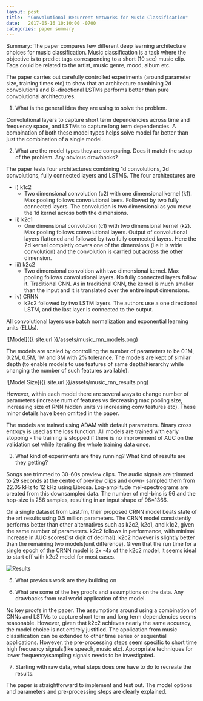 ```yaml
---
layout: post
title:  "Convolutional Recurrent Networks for Music Classification"
date:   2017-05-16 10:10:00 -0700
categories: paper summary
---
```


Summary:
The paper compares few different deep learning architecture choices for music classification. Music classification is a task where the objective is to predict tags corresponding to a short (10 sec) music clip. Tags could be related to the artist, music genre, mood, album etc. 

The paper carries out carefully controlled experiments (around parameter size, training times etc) to show that an architecture combining 2d convolutions and Bi-directional LSTMs performs better than pure convolutional architectures. 

1. What is the general idea they are using to solve the problem.

Convolutional layers to capture short term dependencies across time and frequency space, and LSTMs to capture long term dependencies. A combination of both these model types helps solve model far better than just the combination of a single model.

2. What are the model types they are comparing. Does it match the setup of the problem. Any obvious drawbacks?

The paper tests four architectures combining 1d convolutions, 2d convolutions, fully connected layers and LSTMS. The four architectures are
* i) k1c2
    - Two dimensional convolution (c2) with one dimensional kernel (k1). Max pooling follows convolutional laers. Followed by two fully connected layers. The convolution is two dimensional as you move the 1d kernel across both the dimensions.
* ii) k2c1
    - One dimensional convolution (c1) with two dimensional kernel (k2). Max pooling follows convolutional layers. Output of convolutional layers flattened and followed by two fully connected layers. Here the 2d kernel completly covers one of the dimensions (i.e it is wide convolution) and the convolution is carried out across the other dimension. 
* iii) k2c2
    - Two dimensional convoltion with two dimensional kernel. Max pooling follows convolutional layers. No fully connected layers follow it. Traditional CNN. As in traditional CNN, the kernel is much smaller than the input and it is translated over the entire input dimensions.
* iv) CRNN
    - k2c2 followed by two LSTM layers. The authors use a one directional LSTM, and the last layer is connected to the output.

All convolutional layers use batch normalization and exponential learning units (ELUs). 

![Model]({{ site.url }}/assets/music_rnn_models.png)

The models are scaled by controlling the number of parameters to be 0.1M, 0.2M, 0.5M, 1M and 3M with 2% tolerance. The models are kept of similar depth (to enable models to use features of same depth/hierarchy while changing the number of such features available).

![Model Size]({{ site.url }}/assets/music_rnn_results.png)

However, within each model there are several ways to change number of parameters (increase num of features vs decreasing max pooling size, increasing size of RNN hidden units vs increasing conv features etc). These minor details have been omitted in the paper. 

The models are trained using ADAM with default parameters. Binary cross entropy is used as the loss function. All models are trained with early stopping - the training is stopped if there is no improvement of AUC on the validation set while iterating the whole training data once. 

3. What kind of experiments are they running? What kind of results are they getting?

Songs are trimmed to 30-60s preview clips. The audio signals are trimmed to 29 seconds at the centre of preview clips and down- sampled them from 22.05 kHz to 12 kHz using Librosa. Log-amplitude mel-spectrograms are created from this downsampled data. The number of mel-bins is 96 and the hop-size is 256 samples, resulting in an input shape of 96×1366.

On a single dataset from Last.fm, their proposed CRNN model beats state of the art results using 0.5 million parameters. The CRNN model consistently performs better than other alternatives such as k2c2, k2c1, and k1c2, given the same number of parameters. k2c2 follows in performance, with minimal increase in AUC scores(1st digit of decimal). k2c2 however is slightly better than the remaining two models(unit difference). Given that the run time for a single epoch of the CRNN model is 2x -4x of the k2c2 model, it seems ideal to start off with k2c2 model for most cases. 

![Results]({{site.url}}/assets/music_rnn_auc.png)

5. What previous work are they building on

6. What are some of the key proofs and assumptions on the data. Any drawbacks from real world application of the model. 

No key proofs in the paper. The assumptions around using a combination of CNNs and LSTMs to capture short term and long term dependencies seems reasonable. However, given that k2c2 achieves nearly the same accuracy, the model choice is not entirely justified. The application from music classification can be extended to other time series or sequential applications. However, the pre-processing steps seem specific to short time high frequency signals(like speech, music etc). Appropriate techniques for lower frequency/sampling signals needs to be investigated.

7. Starting with raw data, what steps does one have to do to recreate the results.

The paper is straightforward to implement and test out. The model options and parameters and pre-processing steps are clearly explained.
